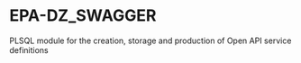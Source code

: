 # EPA-DZ_SWAGGER
PLSQL module for the creation, storage and production of Open API service definitions
